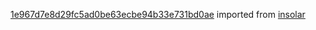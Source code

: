 [1e967d7e8d29fc5ad0be63ecbe94b33e731bd0ae](https://github.com/insolar/insolar/commit/1e967d7e8d29fc5ad0be63ecbe94b33e731bd0ae) imported from [insolar](https://github.com/insolar/insolar)
